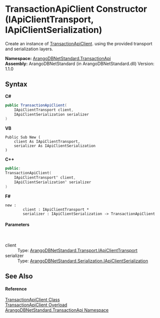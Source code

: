 # TransactionApiClient Constructor (IApiClientTransport, IApiClientSerialization)
 

Create an instance of <a href="08a22b87-019c-01ce-151e-a7cb24a5ecfc">TransactionApiClient</a>. using the provided transport and serialization layers.

**Namespace:**&nbsp;<a href="10b4cda7-da42-de9a-2bf6-0d4cae3bd2e3">ArangoDBNetStandard.TransactionApi</a><br />**Assembly:**&nbsp;ArangoDBNetStandard (in ArangoDBNetStandard.dll) Version: 1.1.0

## Syntax

**C#**<br />
``` C#
public TransactionApiClient(
	IApiClientTransport client,
	IApiClientSerialization serializer
)
```

**VB**<br />
``` VB
Public Sub New ( 
	client As IApiClientTransport,
	serializer As IApiClientSerialization
)
```

**C++**<br />
``` C++
public:
TransactionApiClient(
	IApiClientTransport^ client, 
	IApiClientSerialization^ serializer
)
```

**F#**<br />
``` F#
new : 
        client : IApiClientTransport * 
        serializer : IApiClientSerialization -> TransactionApiClient
```


#### Parameters
&nbsp;<dl><dt>client</dt><dd>Type: <a href="195ac3ac-9de2-b86f-d7e0-b5076c107a46">ArangoDBNetStandard.Transport.IApiClientTransport</a><br /></dd><dt>serializer</dt><dd>Type: <a href="8afa0c20-3690-8419-d6b6-ff75217e76ce">ArangoDBNetStandard.Serialization.IApiClientSerialization</a><br /></dd></dl>

## See Also


#### Reference
<a href="08a22b87-019c-01ce-151e-a7cb24a5ecfc">TransactionApiClient Class</a><br /><a href="03738069-7c3e-c2bf-c222-f2cfc708ac9b">TransactionApiClient Overload</a><br /><a href="10b4cda7-da42-de9a-2bf6-0d4cae3bd2e3">ArangoDBNetStandard.TransactionApi Namespace</a><br />